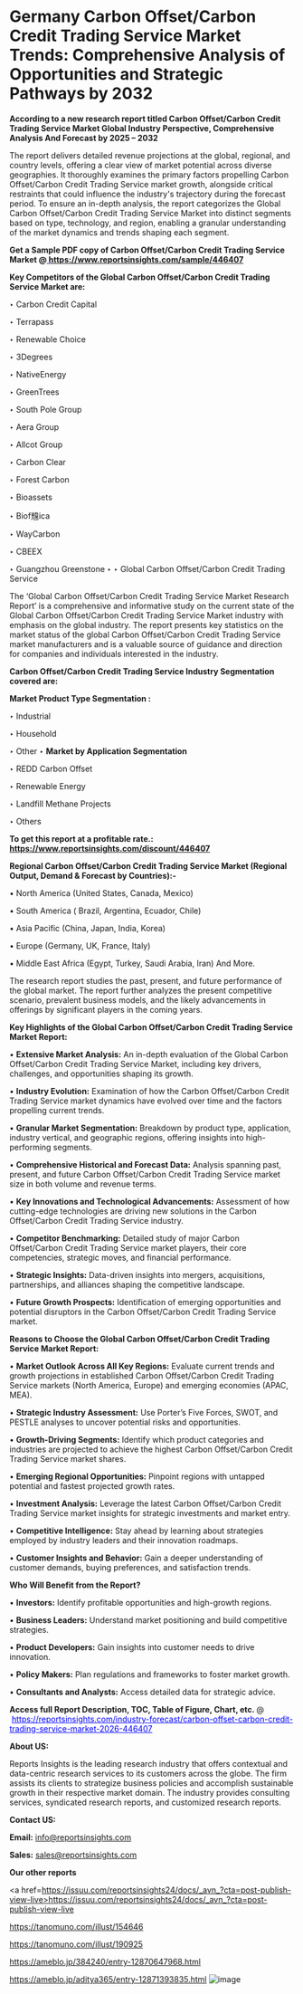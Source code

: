 # Germany Carbon Offset/Carbon Credit Trading Service Market Trends: Comprehensive Analysis of Opportunities and Strategic Pathways by 2032

<strong>According to a new research report titled Carbon Offset/Carbon Credit Trading Service Market Global Industry Perspective, Comprehensive Analysis And Forecast by 2025 – 2032</strong>

The report delivers detailed revenue projections at the global, regional, and country levels, offering a clear view of market potential across diverse geographies. It thoroughly examines the primary factors propelling Carbon Offset/Carbon Credit Trading Service market growth, alongside critical restraints that could influence the industry's trajectory during the forecast period. To ensure an in-depth analysis, the report categorizes the Global Carbon Offset/Carbon Credit Trading Service Market into distinct segments based on type, technology, and region, enabling a granular understanding of the market dynamics and trends shaping each segment.

<strong>Get a Sample PDF copy of Carbon Offset/Carbon Credit Trading Service Market </strong><strong>@<a href=https://www.reportsinsights.com/sample/446407 style=color:#0000ff;> https://www.reportsinsights.com/sample/446407</a></strong></font>

<strong>Key Competitors of the Global Carbon Offset/Carbon Credit Trading Service Market are:</strong>

‣ Carbon Credit Capital

‣ Terrapass

‣ Renewable Choice

‣ 3Degrees

‣ NativeEnergy

‣ GreenTrees

‣ South Pole Group

‣ Aera Group

‣ Allcot Group

‣ Carbon Clear

‣ Forest Carbon

‣ Bioassets

‣ Biof韑ica

‣ WayCarbon

‣ CBEEX

‣ Guangzhou Greenstone
‣ 
‣ Global Carbon Offset/Carbon Credit Trading Service

The ‘Global Carbon Offset/Carbon Credit Trading Service Market Research Report’ is a comprehensive and informative study on the current state of the Global Carbon Offset/Carbon Credit Trading Service Market industry with emphasis on the global industry. The report presents key statistics on the market status of the global Carbon Offset/Carbon Credit Trading Service market manufacturers and is a valuable source of guidance and direction for companies and individuals interested in the industry.

<strong>Carbon Offset/Carbon Credit Trading Service Industry Segmentation covered are:</strong>

<strong>Market Product Type Segmentation :</strong>

‣ Industrial

‣ Household

‣ Other
‣ 
<strong>Market by Application Segmentation</strong>

‣ REDD Carbon Offset

‣ Renewable Energy

‣ Landfill Methane Projects

‣ Others

<strong>To get this report at a profitable rate.: <a href=https://www.reportsinsights.com/discount/446407 style=color:#0000ff;>https://www.reportsinsights.com/discount/446407</a></strong></font>

<strong>Regional Carbon Offset/Carbon Credit Trading Service Market (Regional Output, Demand &amp; Forecast by Countries):-</strong>

• North America (United States, Canada, Mexico)

• South America ( Brazil, Argentina, Ecuador, Chile)

• Asia Pacific (China, Japan, India, Korea)

• Europe (Germany, UK, France, Italy)

• Middle East Africa (Egypt, Turkey, Saudi Arabia, Iran) And More.

The research report studies the past, present, and future performance of the global market. The report further analyzes the present competitive scenario, prevalent business models, and the likely advancements in offerings by significant players in the coming years.

<strong>Key Highlights of the Global Carbon Offset/Carbon Credit Trading Service Market Report:</strong>

• <strong>Extensive Market Analysis:</strong> An in-depth evaluation of the Global Carbon Offset/Carbon Credit Trading Service Market, including key drivers, challenges, and opportunities shaping its growth.

• <strong>Industry Evolution:</strong> Examination of how the Carbon Offset/Carbon Credit Trading Service market dynamics have evolved over time and the factors propelling current trends.

• <strong>Granular Market Segmentation:</strong> Breakdown by product type, application, industry vertical, and geographic regions, offering insights into high-performing segments.

• <strong>Comprehensive Historical and Forecast Data:</strong> Analysis spanning past, present, and future Carbon Offset/Carbon Credit Trading Service market size in both volume and revenue terms.

• <strong>Key Innovations and Technological Advancements:</strong> Assessment of how cutting-edge technologies are driving new solutions in the Carbon Offset/Carbon Credit Trading Service industry.

• <strong>Competitor Benchmarking:</strong> Detailed study of major Carbon Offset/Carbon Credit Trading Service market players, their core competencies, strategic moves, and financial performance.

• <strong>Strategic Insights:</strong> Data-driven insights into mergers, acquisitions, partnerships, and alliances shaping the competitive landscape.

• <strong>Future Growth Prospects:</strong> Identification of emerging opportunities and potential disruptors in the Carbon Offset/Carbon Credit Trading Service market.

<strong>Reasons to Choose the Global Carbon Offset/Carbon Credit Trading Service Market Report:</strong>

• <strong>Market Outlook Across All Key Regions:</strong> Evaluate current trends and growth projections in established Carbon Offset/Carbon Credit Trading Service markets (North America, Europe) and emerging economies (APAC, MEA).

• <strong>Strategic Industry Assessment:</strong> Use Porter’s Five Forces, SWOT, and PESTLE analyses to uncover potential risks and opportunities.

• <strong>Growth-Driving Segments:</strong> Identify which product categories and industries are projected to achieve the highest Carbon Offset/Carbon Credit Trading Service market shares.

• <strong>Emerging Regional Opportunities:</strong> Pinpoint regions with untapped potential and fastest projected growth rates.

• <strong>Investment Analysis:</strong> Leverage the latest Carbon Offset/Carbon Credit Trading Service market insights for strategic investments and market entry.

• <strong>Competitive Intelligence:</strong> Stay ahead by learning about strategies employed by industry leaders and their innovation roadmaps.

• <strong>Customer Insights and Behavior:</strong> Gain a deeper understanding of customer demands, buying preferences, and satisfaction trends.

<strong>Who Will Benefit from the Report?</strong>

• <strong>Investors:</strong> Identify profitable opportunities and high-growth regions.

• <strong>Business Leaders:</strong> Understand market positioning and build competitive strategies.

• <strong>Product Developers:</strong> Gain insights into customer needs to drive innovation.

• <strong>Policy Makers:</strong> Plan regulations and frameworks to foster market growth.

• <strong>Consultants and Analysts:</strong> Access detailed data for strategic advice.
</ul>
<strong>Access full Report Description, TOC, Table of Figure, Chart, etc. </strong>@  <a href=https://reportsinsights.com/industry-forecast/carbon-offset-carbon-credit-trading-service-market-2026-446407 style=color:#0000ff;>https://reportsinsights.com/industry-forecast/carbon-offset-carbon-credit-trading-service-market-2026-446407</a></font>

<strong><strong>About US</strong>:</strong>

Reports Insights is the leading research industry that offers contextual and data-centric research services to its customers across the globe. The firm assists its clients to strategize business policies and accomplish sustainable growth in their respective market domain. The industry provides consulting services, syndicated research reports, and customized research reports.

<strong>Contact US:</strong>

<p class=""""><b>Email:</b> <a href=mailto:info@reportsinsights.com>info@reportsinsights.com</a></p>
<p class=""""><b>Sales:</b> <a href=mailto:sales@reportsinsights.com>sales@reportsinsights.com</a></p>

<strong>Our other reports</strong>

<a href=https://issuu.com/reportsinsights24/docs/_avn_?cta=post-publish-view-live>https://issuu.com/reportsinsights24/docs/_avn_?cta=post-publish-view-live</a>

<a href=https://tanomuno.com/illust/154646>https://tanomuno.com/illust/154646</a>

<a href=https://tanomuno.com/illust/190925>https://tanomuno.com/illust/190925</a>

<a href=https://ameblo.jp/384240/entry-12870647968.html>https://ameblo.jp/384240/entry-12870647968.html</a>

<a href=https://ameblo.jp/aditya365/entry-12871393835.html>https://ameblo.jp/aditya365/entry-12871393835.html</a>
![image](https://github.com/user-attachments/assets/732ab65c-e326-4cac-bdb3-36debead43ac)
